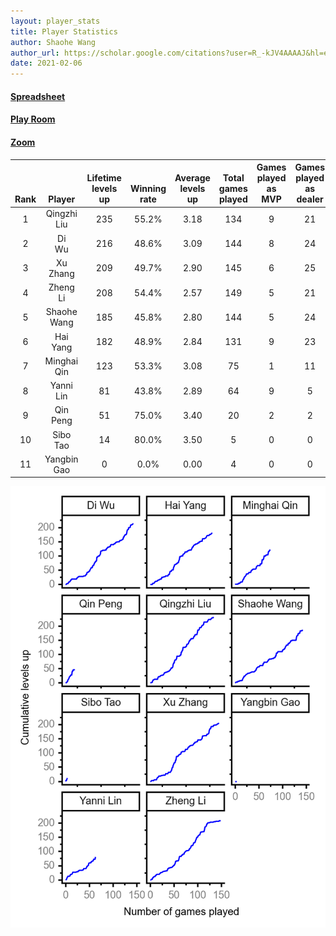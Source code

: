 ```yaml
---
layout: player_stats
title: Player Statistics
author: Shaohe Wang
author_url: https://scholar.google.com/citations?user=R_-kJV4AAAAJ&hl=en
date: 2021-02-06
---
```


#### [Spreadsheet](https://docs.google.com/spreadsheets/d/1So3PBr9gV3I0LzApZOgJlQew2QjM1wAiWhR50rAnHRg/edit#gid=2137801449)
#### [Play Room](https://playingcards.io/a3775q)
#### [Zoom](https://ucsf.zoom.us/j/91360570376?pwd=SmN6aFNPY3UzdEp3M0tmQ1ViUkdQUT09)

<div class="table-wrapper" markdown="block">

| <br><br><br>Rank | <br><br><br>Player | <br> Lifetime <br> levels <br> up | <br><br> Winning <br> rate | <br> Average <br> levels <br> up | <br> Total <br> games <br> played | Games <br> played <br> as <br> MVP | Games <br> played <br> as <br> dealer | N_games <br> short <br> staffed <br> as dealer | Winning <br> rate <br> as <br> dealer |
|:---:|:---:|:---:|:---:|:---:|:---:|:---:|:---:|:---:|:---:|
| 1 | Qingzhi <br> Liu | 235 | 55.2% | 3.18 | 134 | 9 | 21 | 3 | 57.1% |
| 2 | Di <br> Wu | 216 | 48.6% | 3.09 | 144 | 8 | 24 | 0 | 41.7% |
| 3 | Xu <br> Zhang | 209 | 49.7% | 2.90 | 145 | 6 | 25 | 0 | 48.0% |
| 4 | Zheng <br> Li | 208 | 54.4% | 2.57 | 149 | 5 | 21 | 0 | 57.1% |
| 5 | Shaohe <br> Wang | 185 | 45.8% | 2.80 | 144 | 5 | 24 | 2 | 37.5% |
| 6 | Hai <br> Yang | 182 | 48.9% | 2.84 | 131 | 9 | 23 | 1 | 47.8% |
| 7 | Minghai <br> Qin | 123 | 53.3% | 3.08 | 75 | 1 | 11 | 1 | 72.7% |
| 8 | Yanni <br> Lin | 81 | 43.8% | 2.89 | 64 | 9 | 5 | 2 | 40.0% |
| 9 | Qin <br> Peng | 51 | 75.0% | 3.40 | 20 | 2 | 2 | 0 | 100.0% |
| 10 | Sibo <br> Tao | 14 | 80.0% | 3.50 | 5 | 0 | 0 | 0 | 0.0% |
| 11 | Yangbin <br> Gao | 0 | 0.0% | 0.00 | 4 | 0 | 0 | 0 | 0.0% |

</div>

<img src="/assets/images/player_history_plot.png" alt="Plot of player level history" />
